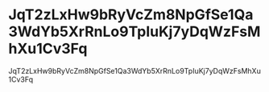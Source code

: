 # JqT2zLxHw9bRyVcZm8NpGfSe1Qa3WdYb5XrRnLo9TpIuKj7yDqWzFsMhXu1Cv3Fq
JqT2zLxHw9bRyVcZm8NpGfSe1Qa3WdYb5XrRnLo9TpIuKj7yDqWzFsMhXu1Cv3Fq
